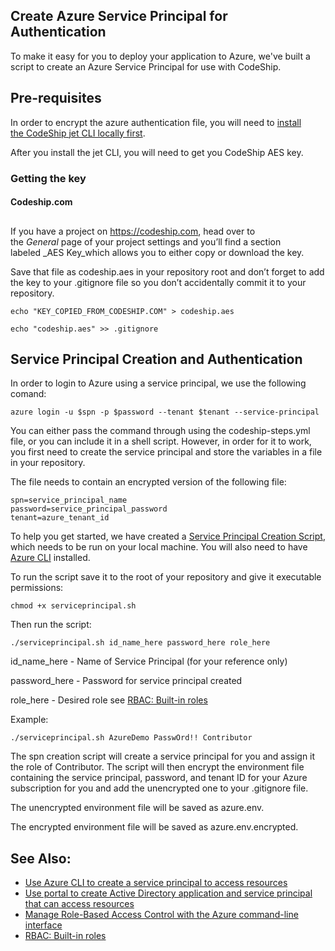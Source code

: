 ## Create Azure Service Principal for Authentication

To make it easy for you to deploy your application to Azure, we've built a script to create an Azure Service Principal for use with CodeShip.

## Pre-requisites

In order to encrypt the azure authentication file, you will need to [install the CodeShip jet CLI locally first](https://documentation.codeship.com/pro/getting-started/installation/).

After you install the jet CLI, you will need to get you CodeShip AES key.

### Getting the key

#### Codeship.com

## 

If you have a project on https://codeship.com, head over to the _General_ page of your project settings and you’ll find a section labeled _AES Key_which allows you to either copy or download the key.

Save that file as codeship.aes in your repository root and don’t forget to add the key to your .gitignore file so you don’t accidentally commit it to your repository.

```
echo "KEY_COPIED_FROM_CODESHIP.COM" > codeship.aes

echo "codeship.aes" >> .gitignore
```

## Service Principal Creation and Authentication

In order to login to Azure using a service principal, we use the following comand:

```
azure login -u $spn -p $password --tenant $tenant --service-principal
```

You can either pass the command through using the codeship-steps.yml file, or you can include it in a shell script. However, in order for it to work, you first need to create the service principal and store the variables in a file in your repository.

The file needs to contain an encrypted version of the following file:

```
spn=service_principal_name
password=service_principal_password
tenant=azure_tenant_id
```

To help you get started, we have created a [Service Principal Creation Script](https://raw.githubusercontent.com/rachelnicole/cs50-ascend/JD-Dev/scripts/serviceprincipal.sh?token=AHUhNhoZGTiIPgVKCyAtyY1EmnJFj14Zks5Ydv7bwA%3D%3D), which needs to be run on your local machine. You will also need to have [Azure CLI](https://docs.microsoft.com/azure/xplat-cli-install) installed. 

To run the script save it to the root of your repository and give it executable permissions:

```
chmod +x serviceprincipal.sh
```

Then run the script: 
```
./serviceprincipal.sh id_name_here password_here role_here
```

id_name_here - Name of Service Principal (for your reference only)

password_here - Password for service principal created

role_here - Desired role see [RBAC: Built-in roles](https://docs.microsoft.com/azure/active-directory/role-based-access-built-in-roles)

Example:

```
./serviceprincipal.sh AzureDemo PasswOrd!! Contributor
```

The spn creation script will create a service principal for you and assign it the role of Contributor. The script will then encrypt the environment file containing the service principal, password, and tenant ID for your Azure subscription for you and add the unencrypted one to your .gitignore file.

The unencrypted environment file will be saved as azure.env.

The encrypted environment file will be saved as azure.env.encrypted.

## See Also:

- [Use Azure CLI to create a service principal to access resources](https://docs.microsoft.com/azure/azure-resource-manager/resource-group-authenticate-service-principal-cli)
- [Use portal to create Active Directory application and service principal that can access resources](https://docs.microsoft.com/azure/azure-resource-manager/resource-group-create-service-principal-portal)
- [Manage Role-Based Access Control with the Azure command-line interface](https://docs.microsoft.com/azure/active-directory/role-based-access-control-manage-access-azure-cli)
- [RBAC: Built-in roles](https://docs.microsoft.com/azure/active-directory/role-based-access-built-in-roles)




